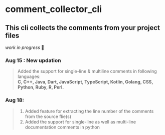 # comment_collector_cli

## This cli collects the comments from your project files

_work in progress_ :construction:

### Aug 15 : New updation
> Added the support for single-line & multiline comments in following languages:</br>
> __C, C++, Java, Dart, JavaScript, TypeScript, Kotlin, Golang, CSS,
> Python, Ruby, R, Perl.__

### Aug 18:
> 1. Added feature for extracting the line number of the comments from the source flie(s)
> 2. Added the support for single-line as well as multi-line documentation comments in python </br>

